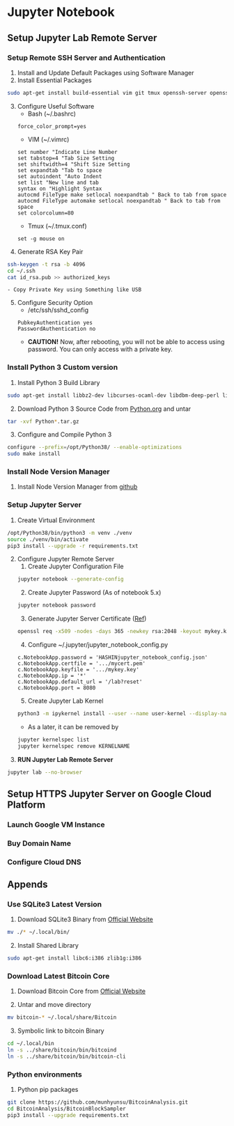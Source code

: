 # Jupyter Notebook

## Setup Jupyter Lab Remote Server
### Setup Remote SSH Server and Authentication
1. Install and Update Default Packages using Software Manager
2. Install Essential Packages
```bash
sudo apt-get install build-essential vim git tmux openssh-server openssh-client
```
3. Configure Useful Software
    - Bash (~/.bashrc)
    ```
    force_color_prompt=yes
    ```
    - VIM (~/.vimrc)
    ```
    set number "Indicate Line Number
    set tabstop=4 "Tab Size Setting
    set shiftwidth=4 "Shift Size Setting
    set expandtab "Tab to space
    set autoindent "Auto Indent
    set list "New line and tab
    syntax on "Highlight Syntax
    autocmd FileType make setlocal noexpandtab " Back to tab from space
    autocmd FileType automake setlocal noexpandtab " Back to tab from space
    set colorcolumn=80
    ```
    - Tmux (~/.tmux.conf)
    ```
    set -g mouse on
    ```
4. Generate RSA Key Pair
```bash
ssh-keygen -t rsa -b 4096
cd ~/.ssh
cat id_rsa.pub >> authorized_keys
```
    - Copy Private Key using Something like USB
5. Configure Security Option
    - /etc/ssh/sshd_config
    ```
    PubkeyAuthentication yes
    PasswordAuthentication no
    ```
    - **CAUTION!** Now, after rebooting, you will not be able to access using password. You can only access with a private key.

### Install Python 3 Custom version
1. Install Python 3 Build Library
```bash
sudo apt-get install libbz2-dev libcurses-ocaml-dev libdbm-deep-perl libgdbm-dev liblzma-dev libsqlite3-dev libssl-dev libreadline-dev zlib1g-dev libtk-img-dev libffi-dev
```
2. Download Python 3 Source Code from [Python.org](https://www.python.org/) and untar
```bash
tar -xvf Python*.tar.gz
```
3. Configure and Compile Python 3
```bash
configure --prefix=/opt/Python38/ --enable-optimizations
sudo make install
```

### Install Node Version Manager
1. Install Node Version Manager from [github](https://github.com/nvm-sh/nvm)

### Setup Jupyter Server
1. Create Virtual Environment
```bash
/opt/Python38/bin/python3 -m venv ./venv
source ./venv/bin/activate
pip3 install --upgrade -r requirements.txt
```
2. Configure Jupyter Remote Server
    1. Create Jupyter Configuration File
    ```bash
    jupyter notebook --generate-config
    ```
    2. Create Jupyter Password (As of notebook 5.x)
    ```bash
    jupyter notebook password
    ```
    3. Generate Jupyter Server Certificate ([Ref](https://jupyter-notebook.readthedocs.io/en/stable/public_server.html))
    ```bash
    openssl req -x509 -nodes -days 365 -newkey rsa:2048 -keyout mykey.key -out mycert.pem
    ```
    4. Configure ~/.jupyter/jupyter_notebook_config.py
    ```
    c.NotebookApp.password = 'HASHINjupyter_notebook_config.json'
    c.NotebookApp.certfile = '.../mycert.pem'
    c.NotebookApp.keyfile = '.../mykey.key'
    c.NotebookApp.ip = '*'
    c.NotebookApp.default_url = '/lab?reset'
    c.NotebookApp.port = 8080
    ```
    5. Create Jupyter Lab Kernel
    ```bash
    python3 -m ipykernel install --user --name user-kernel --display-name 'UserKernel'
    ```
      - As a later, it can be removed by
      ```bash
      jupyter kernelspec list
      jupyter kernelspec remove KERNELNAME
      ```
3. **RUN Jupyter Lab Remote Server**
```bash
jupyter lab --no-browser
```

## Setup HTTPS Jupyter Server on Google Cloud Platform

### Launch Google VM Instance

### Buy Domain Name

### Configure Cloud DNS


## Appends

### Use SQLite3 Latest Version
1. Download SQLite3 Binary from [Official Website](https://www.sqlite.org/download.html)
```bash
mv ./* ~/.local/bin/
```

2. Install Shared Library
```bash
sudo apt-get install libc6:i386 zlib1g:i386
```

### Download Latest Bitcoin Core
1. Download Bitcoin Core from [Official Website](https://bitcoin.org/)

2. Untar and move directory
```bash
mv bitcoin-* ~/.local/share/Bitcoin
```

3. Symbolic link to bitcoin Binary
```bash
cd ~/.local/bin
ln -s ../share/bitcoin/bin/bitcoind
ln -s ../share/bitcoin/bin/bitcoin-cli
```

### Python environments
1. Python pip packages
```bash
git clone https://github.com/munhyunsu/BitcoinAnalysis.git
cd BitcoinAnalysis/BitcoinBlockSampler
pip3 install --upgrade requirements.txt
```

